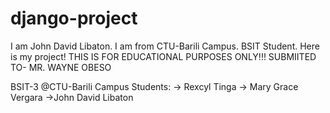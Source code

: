 # django-project
I am John David Libaton. I am from CTU-Barili Campus. BSIT Student. Here is my project!
THIS IS FOR EDUCATIONAL PURPOSES ONLY!!!
SUBMIITED TO- MR. WAYNE OBESO

BSIT-3 @CTU-Barili Campus Students:
-> Rexcyl Tinga
-> Mary Grace Vergara
->John David Libaton
